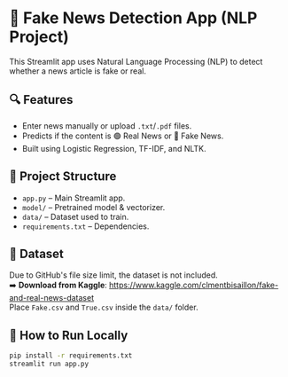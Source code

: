 # 📰 Fake News Detection App (NLP Project)

This Streamlit app uses Natural Language Processing (NLP) to detect whether a news article is fake or real.

## 🔍 Features

- Enter news manually or upload `.txt`/`.pdf` files.
- Predicts if the content is 🟢 Real News or 🔴 Fake News.
- Built using Logistic Regression, TF-IDF, and NLTK.

## 📁 Project Structure

- `app.py` – Main Streamlit app.
- `model/` – Pretrained model & vectorizer.
- `data/` – Dataset used to train.
- `requirements.txt` – Dependencies.

## 📁 Dataset

Due to GitHub's file size limit, the dataset is not included.  
➡️ **Download from Kaggle**: https://www.kaggle.com/clmentbisaillon/fake-and-real-news-dataset  
Place `Fake.csv` and `True.csv` inside the `data/` folder.

## 🚀 How to Run Locally

```bash
pip install -r requirements.txt
streamlit run app.py

